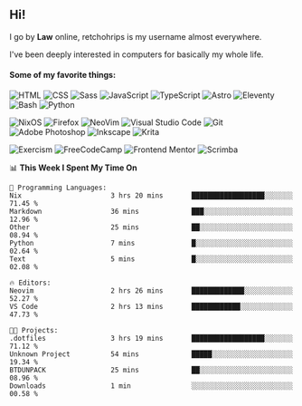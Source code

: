 ## Hi!

I go by **Law** online, retchohrips is my username almost everywhere.

I've been deeply interested in computers for basically my whole life.

#### Some of my favorite things:

![HTML](https://img.shields.io/badge/HTML-%23E34F26?style=flat&logo=html5&logoColor=white)
![CSS](https://img.shields.io/badge/CSS-%231572B6?style=flat&logo=css3&logoColor=white)
![Sass](https://img.shields.io/badge/Sass-%23CC6699?style=flat&logo=sass&logoColor=white)
![JavaScript](https://img.shields.io/badge/JavaScript-%23F7DF1E?style=flat&logo=javascript&logoColor=black)
![TypeScript](https://img.shields.io/badge/TypeScript-%233178C6?style=flat&logo=typescript&logoColor=white)
![Astro](https://img.shields.io/badge/Astro-%23BC52EE?style=flat&logo=astro&logoColor=white)
![Eleventy](https://img.shields.io/badge/Eleventy-black?style=flat&logo=eleventy&logoColor=white)
![Bash](https://img.shields.io/badge/Bash-%234EAA25?style=flat&logo=gnu-bash&logoColor=white)
![Python](https://img.shields.io/badge/Python-3670A0?style=flat&logo=python&logoColor=white)

![NixOS](https://img.shields.io/badge/NixOS-%235277C3?style=flat&logo=nixos&logoColor=white)
![Firefox](https://img.shields.io/badge/Firefox-FF7139?style=lat&logo=Firefox-Browser&logoColor=white)
![NeoVim](https://img.shields.io/badge/NeoVim-%2357A143?style=flat&logo=neovim&logoColor=white)
![Visual Studio Code](https://img.shields.io/badge/VS%20Code-0078d7.svg?style=flat&logo=visual-studio-code&logoColor=white)
![Git](https://img.shields.io/badge/Git-%23F05032?style=flat&logo=git&logoColor=white)
![Adobe Photoshop](https://img.shields.io/badge/Photoshop-%2331A8FF?style=flat&logo=adobe%20photoshop&logoColor=white)
![Inkscape](https://img.shields.io/badge/Inkscape-e0e0e0?style=flat&logo=inkscape&logoColor=080A13)
![Krita](https://img.shields.io/badge/Krita-203759?style=flat&logo=krita&logoColor=white)

![Exercism](https://img.shields.io/badge/Exercism-009CAB?style=flat&logo=exercism&logoColor=white)
![FreeCodeCamp](https://img.shields.io/badge/freeCodeCamp-%23123?style=flat&logo=freecodecamp&logoColor=white)
![Frontend Mentor](https://img.shields.io/badge/Frontend%20Mentor-%233F54A3?style=flat&logo=Frontend-Mentor&logoColor=white)
![Scrimba](https://img.shields.io/badge/Scrimba-2B283A?style=flat&logo=scrimba&logoColor=white)

<!--START_SECTION:waka-->
📊 **This Week I Spent My Time On** 

```text
💬 Programming Languages: 
Nix                      3 hrs 20 mins       ██████████████████░░░░░░░   71.45 % 
Markdown                 36 mins             ███░░░░░░░░░░░░░░░░░░░░░░   12.96 % 
Other                    25 mins             ██░░░░░░░░░░░░░░░░░░░░░░░   08.94 % 
Python                   7 mins              █░░░░░░░░░░░░░░░░░░░░░░░░   02.64 % 
Text                     5 mins              █░░░░░░░░░░░░░░░░░░░░░░░░   02.08 % 

🔥 Editors: 
Neovim                   2 hrs 26 mins       █████████████░░░░░░░░░░░░   52.27 % 
VS Code                  2 hrs 13 mins       ████████████░░░░░░░░░░░░░   47.73 % 

🐱‍💻 Projects: 
.dotfiles                3 hrs 19 mins       ██████████████████░░░░░░░   71.12 % 
Unknown Project          54 mins             █████░░░░░░░░░░░░░░░░░░░░   19.34 % 
BTDUNPACK                25 mins             ██░░░░░░░░░░░░░░░░░░░░░░░   08.96 % 
Downloads                1 min               ░░░░░░░░░░░░░░░░░░░░░░░░░   00.58 % 
```


<!--END_SECTION:waka-->
